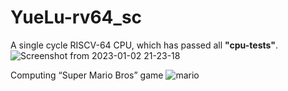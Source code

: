 # YueLu-rv64_sc
A single cycle RISCV-64 CPU, which has passed all **"cpu-tests"**.
![Screenshot from 2023-01-02 21-23-18](https://user-images.githubusercontent.com/105989683/210351658-26b96e51-2c82-47c6-a0c0-bba859fece75.png)

Computing “Super Mario Bros” game
![mario](https://user-images.githubusercontent.com/105989683/210528663-1bb8235b-be5b-4418-b646-71bbd1aecfe8.png)
